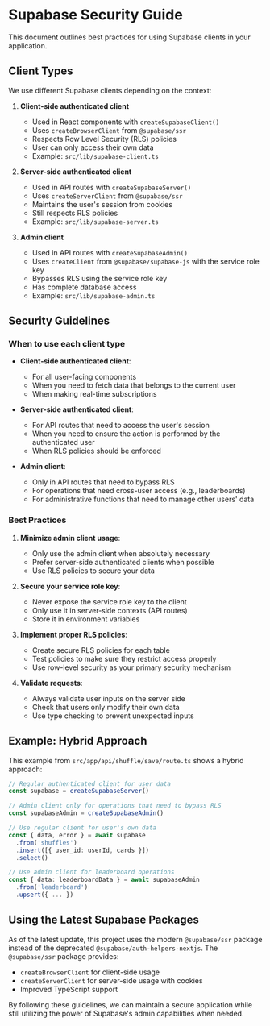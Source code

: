# Supabase Security Guide

This document outlines best practices for using Supabase clients in your application.

## Client Types

We use different Supabase clients depending on the context:

1. **Client-side authenticated client**
   - Used in React components with `createSupabaseClient()`
   - Uses `createBrowserClient` from `@supabase/ssr`
   - Respects Row Level Security (RLS) policies
   - User can only access their own data
   - Example: `src/lib/supabase-client.ts`

2. **Server-side authenticated client**
   - Used in API routes with `createSupabaseServer()`
   - Uses `createServerClient` from `@supabase/ssr`
   - Maintains the user's session from cookies
   - Still respects RLS policies
   - Example: `src/lib/supabase-server.ts`

3. **Admin client**
   - Used in API routes with `createSupabaseAdmin()`
   - Uses `createClient` from `@supabase/supabase-js` with the service role key
   - Bypasses RLS using the service role key
   - Has complete database access
   - Example: `src/lib/supabase-admin.ts`

## Security Guidelines

### When to use each client type

- **Client-side authenticated client**:
  - For all user-facing components
  - When you need to fetch data that belongs to the current user
  - When making real-time subscriptions

- **Server-side authenticated client**:
  - For API routes that need to access the user's session
  - When you need to ensure the action is performed by the authenticated user
  - When RLS policies should be enforced

- **Admin client**:
  - Only in API routes that need to bypass RLS
  - For operations that need cross-user access (e.g., leaderboards)
  - For administrative functions that need to manage other users' data

### Best Practices

1. **Minimize admin client usage**:
   - Only use the admin client when absolutely necessary
   - Prefer server-side authenticated clients when possible
   - Use RLS policies to secure your data

2. **Secure your service role key**:
   - Never expose the service role key to the client
   - Only use it in server-side contexts (API routes)
   - Store it in environment variables

3. **Implement proper RLS policies**:
   - Create secure RLS policies for each table
   - Test policies to make sure they restrict access properly
   - Use row-level security as your primary security mechanism

4. **Validate requests**:
   - Always validate user inputs on the server side
   - Check that users only modify their own data
   - Use type checking to prevent unexpected inputs

## Example: Hybrid Approach

This example from `src/app/api/shuffle/save/route.ts` shows a hybrid approach:

```typescript
// Regular authenticated client for user data
const supabase = createSupabaseServer()

// Admin client only for operations that need to bypass RLS
const supabaseAdmin = createSupabaseAdmin()

// Use regular client for user's own data
const { data, error } = await supabase
  .from('shuffles')
  .insert([{ user_id: userId, cards }])
  .select()

// Use admin client for leaderboard operations
const { data: leaderboardData } = await supabaseAdmin
  .from('leaderboard')
  .upsert({ ... })
```

## Using the Latest Supabase Packages

As of the latest update, this project uses the modern `@supabase/ssr` package instead of the deprecated `@supabase/auth-helpers-nextjs`. The `@supabase/ssr` package provides:

- `createBrowserClient` for client-side usage
- `createServerClient` for server-side usage with cookies
- Improved TypeScript support

By following these guidelines, we can maintain a secure application while still utilizing the power of Supabase's admin capabilities when needed. 